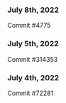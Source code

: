 ### July 8th, 2022

Commit #4775

### July 5th, 2022

Commit #314353


### July 4th, 2022

Commit #72281
